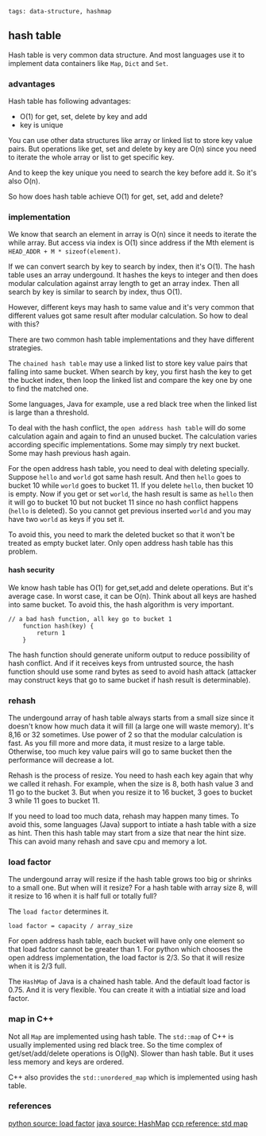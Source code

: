 ```metadata
tags: data-structure, hashmap
```

## hash table

Hash table is very common data structure. And most languages use it to implement data
 containers like `Map`, `Dict` and `Set`.

### advantages
Hash table has following advantages:

- O(1) for get, set, delete by key and add
- key is unique

You can use other data structures like array or linked list to store key value pairs.
But operations like get, set and delete by key are O(n) since you need to iterate the
 whole array or list to get specific key.

And to keep the key unique you need to search the key before add it. So it's also O(n).

So how does hash table achieve O(1) for get, set, add and delete?

### implementation
We know that search an element in array is O(n) since it needs to iterate the while array.
 But access via index is O(1) since address if the Mth element is `HEAD_ADDR + M * sizeof(element)`.

If we can convert search by key to search by index, then it's O(1). The hash table uses
 an array undergound. It hashes the keys to integer and then does modular calculation against
 array length to get an array index. Then all search by key is similar to search by index,
 thus O(1).

However, different keys may hash to same value and it's very common that different values got
 same result after modular calculation. So how to deal with this?

There are two common hash table implementations and they have different strategies.

The `chained hash table` may use a linked list to store key value pairs that falling into same
 bucket. When search by key, you first hash the key to get the bucket index, then loop the
 linked list and compare the key one by one to find the matched one.

Some languages, Java for example, use a red black tree when the linked list is large than a
 threshold.

To deal with the hash conflict, the `open address hash table` will do some calculation again
 and again to find an unused bucket. The calculation varies according specific implementations.
Some may simply try next bucket. Some may hash previous hash again.

For the open address hash table, you need to deal with deleting specially. Suppose `hello` and
 `world` got same hash result. And then `hello` goes to bucket 10 while `world` goes to bucket
 11. If you delete `hello`, then bucket 10 is empty. Now if you get or set `world`, the hash
  result is same as `hello` then it will go to bucket 10 but not bucket 11 since no hash
  conflict happens (`hello` is deleted). So you cannot get previous inserted `world` and you
  may have two `world` as keys if you set it.

To avoid this, you need to mark the deleted bucket so that it won't be treated as empty
 bucket later. Only open address hash table has this problem.

#### hash security
We know hash table has O(1) for get,set,add and delete operations. But it's average case.
 In worst case, it can be O(n). Think about all keys are hashed into same bucket. To avoid
 this, the hash algorithm is very important.

```
// a bad hash function, all key go to bucket 1
    function hash(key) {
        return 1
    }
```

The hash function should generate uniform output to reduce possibility of hash conflict.
And if it receives keys from untrusted source, the hash function should use some rand bytes
 as seed to avoid hash attack (attacker may construct keys that go to same bucket if hash
 result is determinable).

### rehash
The undergound array of hash table always starts from a small size since it doesn't know
 how much data it will fill (a large one will waste memory). It's 8,16 or 32 sometimes.
 Use power of 2 so that the modular calculation is fast. As you fill more and more data,
 it must resize to a large table. Otherwise, too much key value pairs will go to same
 bucket then the performance will decrease a lot.

Rehash is the process of resize. You need to hash each key again that why we called it
 rehash. For example, when the size is 8, both hash value 3 and 11 go to the bucket 3.
 But when you resize it to 16 bucket, 3 goes to bucket 3 while 11 goes to bucket 11.

If you need to load too much data, rehash may happen many times. To avoid this, some
 languages (Java) support to intiate a hash table with a size as hint. Then this hash
 table may start from a size that near the hint size. This can avoid many rehash and save
 cpu and memory a lot.

### load factor
The undergound array will resize if the hash table grows too big or shrinks to a small
 one. But when will it resize? For a hash table with array size 8, will it resize to 16
 when it is half full or totally full?

The `load factor` determines it.

    load factor = capacity / array_size

For open address hash table, each bucket will have only one element so that load factor
 cannot be greater than 1. For python which chooses the open address implementation, the
 load factor is 2/3. So that it will resize when it is 2/3 full.

The `HashMap` of Java is a chained hash table. And the default load factor is 0.75. And
 it is very flexible. You can create it with a intiatial size and load factor.

### map in C++
Not all `Map` are implemented using hash table. The `std::map` of C++ is usually implemented
 using red black tree. So the time complex of get/set/add/delete operations is O(lgN).
 Slower than hash table. But it uses less memory and keys are ordered.

C++ also provides the `std::unordered_map` which is implemented using hash table.


### references
[python source: load factor](https://github.com/python/cpython/blob/master/Objects/dictobject.c#L402)
[java source: HashMap](https://github.com/openjdk/jdk/blob/master/src/java.base/share/classes/java/util/HashMap.java#L249)
[ccp reference: std map](https://en.cppreference.com/w/cpp/container/map)
